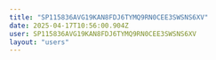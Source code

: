```yaml
---
title: "SP115836AVG19KAN8FDJ6TYMQ9RN0CEE3SWSNS6XV"
date: 2025-04-17T10:56:00.904Z
user: SP115836AVG19KAN8FDJ6TYMQ9RN0CEE3SWSNS6XV
layout: "users"
---
```

    